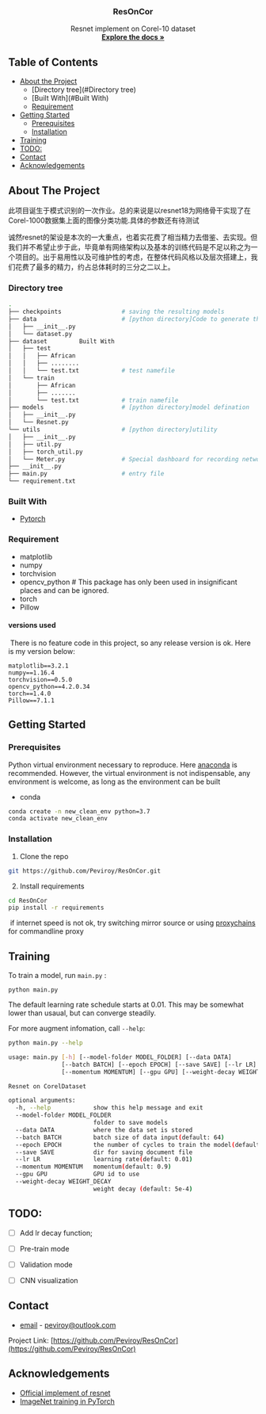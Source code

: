 <!-- PROJECT -->
<br />

  <h3 align="center">ResOnCor</h3>

  <p align="center">
    Resnet implement on Corel-10 dataset
    <br />
    <a href="https://github.com/Peviroy/ResOnCor"><strong>Explore the docs »</strong></a>
    <br />



</p>

## Table of Contents

* [About the Project](#about-the-project)
  * [Directory tree](#Directory tree)
  * [Built With](#Built With)
  * [Requirement](#Requirement)
* [Getting Started](#getting-started)
  * [Prerequisites](#prerequisites)
  * [Installation](#installation)
* [Training](#Training)
* [TODO:](#TODO:)
* [Contact](#contact)
* [Acknowledgements](#acknowledgements)



## About The Project

此项目诞生于模式识别的一次作业。总的来说是以resnet18为网络骨干实现了在Corel-1000数据集上面的图像分类功能.具体的参数还有待测试

诚然resnet的架设是本次的一大重点，也着实花费了相当精力去借鉴、去实现。但我们并不希望止步于此，毕竟单有网络架构以及基本的训练代码是不足以称之为一个项目的。出于易用性以及可维护性的考虑，在整体代码风格以及层次搭建上，我们花费了最多的精力，约占总体耗时的三分之二以上。

### Directory tree

```bash
.
├── checkpoints					# saving the resulting models
├── data						# [python directory]Code to generate the data set
│   ├── __init__.py
│   └── dataset.py
├── dataset			Built With		
│   ├── test
│   │   ├── African
│   │   ├── ........
│   │   └── test.txt			# test namefile
│   └── train
│       ├── African
│       ├── .......
│       └── test.txt			# train namefile
├── models						# [python directory]model defination
│   ├── __init__.py
│   └── Resnet.py
└── utils						# [python directory]utility
│   ├── __init__.py
│   ├── util.py					
│   ├── torch_util.py
│   └── Meter.py				# Special dashboard for recording network output.
├── __init__.py
├── main.py						# entry file
└── requirement.txt
```


### Built With

* [Pytorch](https://github.com/pytorch/pytorch)

### Requirement 

* matplotlib
* numpy
* torchvision
* opencv_python # This package has only been used in insignificant places and can be ignored.
* torch
* Pillow

#### versions  used

​	There is no feature code in this project, so any release version is ok. Here is my version below:

```
matplotlib==3.2.1
numpy==1.16.4
torchvision==0.5.0
opencv_python==4.2.0.34
torch==1.4.0
Pillow==7.1.1
```



## Getting Started

### Prerequisites

Python virtual environment necessary to reproduce. Here [anaconda](https://www.anaconda.com/) is recommended. However, the virtual environment is not indispensable, any environment is welcome, as long as the environment can be built
* conda
```sh
conda create -n new_clean_env python=3.7
conda activate new_clean_env
```

### Installation

1. Clone the repo
```sh
git https://github.com/Peviroy/ResOnCor.git
```
2. Install requirements
```sh
cd ResOnCor
pip install -r requirements 
```

​		if internet speed is not ok, try switching mirror source or using [proxychains](https://github.com/haad/proxychains) for commandline proxy

## Training

To train a model, run `main.py` :

```
python main.py 
```

The default learning rate schedule starts at 0.01. This may be somewhat lower than usaual, but can converge steadily.

For more augment infomation, call `--help`:

```bash
python main.py --help            

usage: main.py [-h] [--model-folder MODEL_FOLDER] [--data DATA]
               [--batch BATCH] [--epoch EPOCH] [--save SAVE] [--lr LR]
               [--momentum MOMENTUM] [--gpu GPU] [--weight-decay WEIGHT_DECAY]

Resnet on CorelDataset

optional arguments:
  -h, --help            show this help message and exit
  --model-folder MODEL_FOLDER
                        folder to save models
  --data DATA           where the data set is stored
  --batch BATCH         batch size of data input(default: 64)
  --epoch EPOCH         the number of cycles to train the model(default: 200)
  --save SAVE           dir for saving document file
  --lr LR               learning rate(default: 0.01)
  --momentum MOMENTUM   momentum(default: 0.9)
  --gpu GPU             GPU id to use
  --weight-decay WEIGHT_DECAY
                        weight decay (default: 5e-4)
```



## TODO:

- [ ] Add lr decay function;

- [ ] Pre-train mode

- [ ] Validation mode
- [ ] CNN visualization

## Contact

- [email](https://twitter.com/twitter_handle) - peviroy@outlook.com

Project Link: [https://github.com/Peviroy/ResOnCor](https://github.com/Peviroy/ResOnCor)



## Acknowledgements

* [Official implement of resnet ](https://pytorch.org/docs/stable/_modules/torchvision/models/resnet.html#resnet)
* [ImageNet training in PyTorch](https://github.com/pytorch/examples/blob/master/imagenet/main.py)



